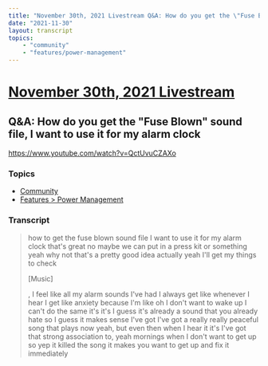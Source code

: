 ```yaml
---
title: "November 30th, 2021 Livestream Q&A: How do you get the \"Fuse Blown\" sound file, I want to use it for my alarm clock"
date: "2021-11-30"
layout: transcript
topics:
    - "community"
    - "features/power-management"
---
```

# [November 30th, 2021 Livestream](../2021-11-30.md)
## Q&A: How do you get the "Fuse Blown" sound file, I want to use it for my alarm clock
https://www.youtube.com/watch?v=QctUvuCZAXo

### Topics
* [Community](../topics/community.md)
* [Features > Power Management](../topics/features/power-management.md)

### Transcript

> how to get the fuse blown sound file I want to use it for my alarm clock that's great no maybe we can put in a press kit or something yeah why not that's a pretty good idea actually yeah I'll get my things to check
>
> [Music]
>
>, I feel like all my alarm sounds I've had I always get like whenever I hear I get like anxiety because I'm like oh I don't want to wake up I can't do the same it's it's I guess it's already a sound that you already hate so I guess it makes sense I've got I've got a really really peaceful song that plays now yeah, but even then when I hear it it's I've got that strong association to, yeah mornings when I don't want to get up so yep it killed the song it makes you want to get up and fix it immediately
